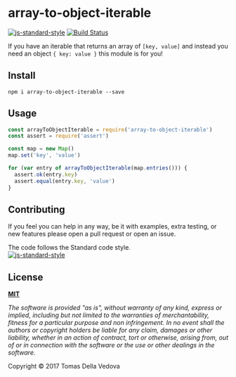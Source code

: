 # array-to-object-iterable

[![js-standard-style](https://img.shields.io/badge/code%20style-standard-brightgreen.svg?style=flat)](http://standardjs.com/)  [![Build Status](https://travis-ci.org/delvedor/array-to-object-iterable.svg?branch=master)](https://travis-ci.org/delvedor/array-to-object-iterable)

If you have an iterable that returns an array of `[key, value]` and instead you need an object `{ key: value }` this module is for you!

## Install
```
npm i array-to-object-iterable --save
```

## Usage
```js
const arrayToObjectIterable = require('array-to-object-iterable')
const assert = require('assert')

const map = new Map()
map.set('key', 'value')

for (var entry of arrayToObjectIterable(map.entries())) {
  assert.ok(entry.key)
  assert.equal(entry.key, 'value')
}
```

## Contributing
If you feel you can help in any way, be it with examples, extra testing, or new features please open a pull request or open an issue.

The code follows the Standard code style.  
[![js-standard-style](https://cdn.rawgit.com/feross/standard/master/badge.svg)](https://github.com/feross/standard)

## License
**[MIT](https://github.com/delvedor/array-to-object-iterable/blob/master/LICENSE)**

*The software is provided "as is", without warranty of any kind, express or implied, including but not limited to the warranties of merchantability, fitness for a particular purpose and non infringement. In no event shall the authors or copyright holders be liable for any claim, damages or other liability, whether in an action of contract, tort or otherwise, arising from, out of or in connection with the software or the use or other dealings in the software.*

Copyright © 2017 Tomas Della Vedova
